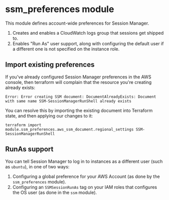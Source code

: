 # ssm_preferences module

This module defines account-wide preferences for Session Manager.

1. Creates and enables a CloudWatch logs group that sessions get shipped to.
2. Enables "Run As" user support, along with configuring the default user if a different one is not specified on the instance role.

## Import existing preferences

If you've already configured Session Manager preferences in the AWS console, then terraform will complain that the resource you're creating already exists:

```
Error: Error creating SSM document: DocumentAlreadyExists: Document with same name SSM-SessionManagerRunShell already exists
```

You can resolve this by importing the existing document into Terraform state, and then applying our changes to it:

```
terraform import module.ssm_preferences.aws_ssm_document.regional_settings SSM-SessionManagerRunShell
```

## RunAs support

You can tell Session Manager to log in to instances as a different user (such as `ubuntu`), in one of two ways:

1. Configuring a global preference for your AWS Account (as done by the `ssm_preferences` module).
2. Configuring an `SSMSessionRunAs` tag on your IAM roles that configures the OS user (as done in the `ssm` module).
